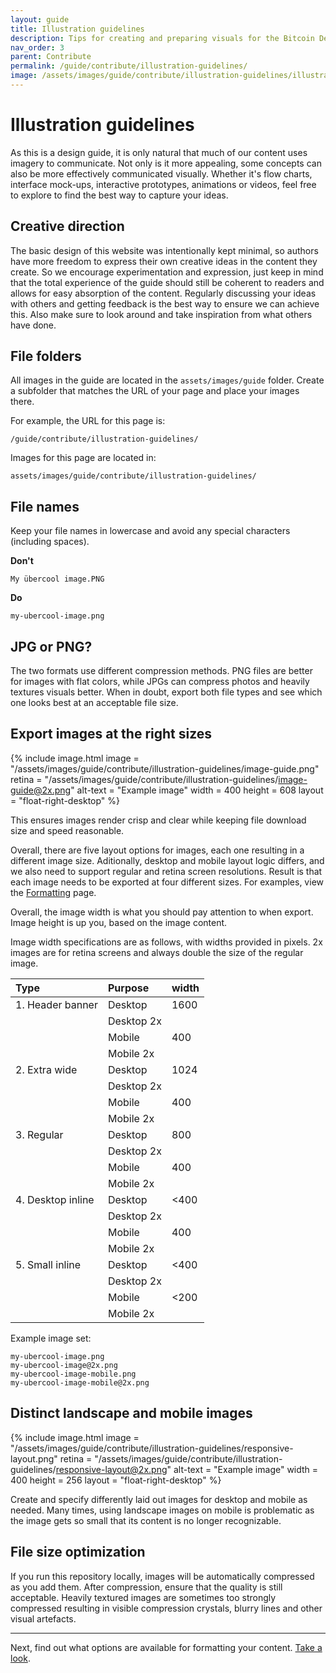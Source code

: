 ```yaml
---
layout: guide
title: Illustration guidelines
description: Tips for creating and preparing visuals for the Bitcoin Design Guide.
nav_order: 3
parent: Contribute
permalink: /guide/contribute/illustration-guidelines/
image: /assets/images/guide/contribute/illustration-guidelines/illustration-guidelines-preview.jpg
---
```


# Illustration guidelines

As this is a design guide, it is only natural that much of our content uses imagery to communicate. Not only is it more appealing, some concepts can also be more effectively communicated visually. Whether it's flow charts, interface mock-ups, interactive prototypes, animations or videos, feel free to explore to find the best way to capture your ideas.

## Creative direction

The basic design of this website was intentionally kept minimal, so authors have more freedom to express their own creative ideas in the content they create. So we encourage experimentation and expression, just keep in mind that the total experience of the guide should still be coherent to readers and allows for easy absorption of the content. Regularly discussing your ideas with others and getting feedback is the best way to ensure we can achieve this. Also make sure to look around and take inspiration from what others have done.

## File folders

All images in the guide are located in the `assets/images/guide` folder. Create a subfolder that matches the URL of your page and place your images there.

For example, the URL for this page is:

`/guide/contribute/illustration-guidelines/`

Images for this page are located in:

`assets/images/guide/contribute/illustration-guidelines/`

## File names

Keep your file names in lowercase and avoid any special characters (including spaces).

**Don't**

`My übercool image.PNG`

**Do**

`my-ubercool-image.png`

## JPG or PNG?

The two formats use different compression methods. PNG files are better for images with flat colors, while JPGs can compress photos and heavily textures visuals better. When in doubt, export both file types and see which one looks best at an acceptable file size.

## Export images at the right sizes

<div class="center" markdown="1">

{% include image.html
   image = "/assets/images/guide/contribute/illustration-guidelines/image-guide.png"
   retina = "/assets/images/guide/contribute/illustration-guidelines/image-guide@2x.png"
   alt-text = "Example image"
   width = 400
   height = 608
   layout = "float-right-desktop"
%}

This ensures images render crisp and clear while keeping file download size and speed reasonable.

Overall, there are five layout options for images, each one resulting in a different image size. Aditionally, desktop and mobile layout logic differs, and we also need to support regular and retina screen resolutions. Result is that each image needs to be exported at four different sizes. For examples, view the [Formatting](/guide/contribute/formatting/#images) page.

Overall, the image width is what you should pay attention to when export. Image height is up you, based on the image content.

Image width specifications are as follows, with widths provided in pixels. 2x images are for retina screens and always double the size of the regular image.

</div>

| Type | Purpose | width
|:-|:-|:-|
| 1. Header banner | Desktop | 1600 |
| | Desktop 2x | |
| | Mobile | 400 |
| | Mobile 2x | |
| 2. Extra wide | Desktop | 1024 |
| | Desktop 2x | |
| | Mobile | 400 |
| | Mobile 2x | |
| 3. Regular | Desktop | 800 |
| | Desktop 2x | |
| | Mobile | 400 |
| | Mobile 2x | |
| 4. Desktop inline | Desktop | <400 |
| | Desktop 2x | |
| | Mobile | 400 |
| | Mobile 2x | |
| 5. Small inline | Desktop | <400 |
| | Desktop 2x | |
| | Mobile | <200 |
| | Mobile 2x | |

Example image set:

```
my-ubercool-image.png
my-ubercool-image@2x.png
my-ubercool-image-mobile.png
my-ubercool-image-mobile@2x.png
```

## Distinct landscape and mobile images

<div class="center" markdown="1">

{% include image.html
   image = "/assets/images/guide/contribute/illustration-guidelines/responsive-layout.png"
   retina = "/assets/images/guide/contribute/illustration-guidelines/responsive-layout@2x.png"
   alt-text = "Example image"
   width = 400
   height = 256
   layout = "float-right-desktop"
%}

Create and specify differently laid out images for desktop and mobile as needed. Many times, using landscape images on mobile is problematic as the image gets so small that its content is no longer recognizable.

</div>

## File size optimization

If you run this repository locally, images will be automatically compressed as you add them. After compression, ensure that the quality is still acceptable. Heavily textured images are sometimes too strongly compressed resulting in visible compression crystals, blurry lines and other visual artefacts.

---

Next, find out what options are available for formatting your content. [Take a look](/guide/contribute/formatting/).
